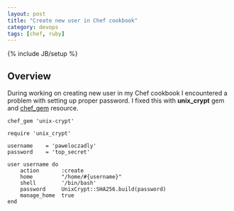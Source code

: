 ```yaml
---
layout: post
title: "Create new user in Chef cookbook"
category: devops
tags: [chef, ruby]
---
```

{% include JB/setup %}

## Overview

During working on creating new user in my Chef cookbook I encountered a problem with setting up proper password. I fixed this with **unix_crypt** gem and [chef_gem](http://docs.opscode.com/resource_chef_gem.html) resource.

    chef_gem 'unix-crypt'

    require 'unix_crypt'

    username    = 'paweloczadly'
    password    = 'top_secret'

    user username do
        action       :create
        home         "/home/#{username}"
        shell        '/bin/bash'
        password     UnixCrypt::SHA256.build(password)
        manage_home  true
    end
